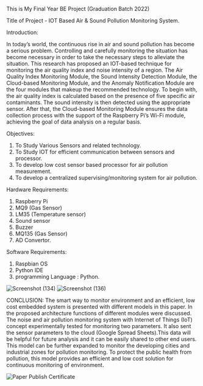 


This is My Final Year BE Project (Graduation Batch 2022)

Title of Project - IOT Based Air & Sound Pollution Monitoring System.

Introduction:

In today’s world, the continuous rise in air and sound pollution has become a serious problem.
Controlling and carefully monitoring the situation has become necessary in order to take the
necessary steps to alleviate the situation. This research has proposed an IOT-based technique for
monitoring the air quality index and noise intensity of a region. The Air Quality Index Monitoring
Module, the Sound Intensity Detection Module, the Cloud-based Monitoring Module, and the
Anomaly Notification Module are the four modules that makeup the recommended technology.
To begin with, the air quality index is calculated based on the presence of five specific air
contaminants. The sound intensity is then detected using the appropriate sensor. After that, the
Cloud-based Monitoring Module ensures the data collection process with the support of the
Raspberry Pi’s Wi-Fi module, achieving the goal of data analysis on a regular basis.

Objectives:
1) To Study Various Sensors and related technology.
2) To Study IOT for efficient communication between sensors and processor.
3) To develop low cost sensor based processor for air pollution measurement.
4) To develop a centralized supervising/monitoring system for air pollution.

Hardware Requirements:
1) Raspberry Pi
2) MQ9 (Gas Sensor)
3) LM35 (Temperature sensor)
4) Sound sensor
5) Buzzer
6) MQ135 (Gas Sensor)
7) AD Convertor.

Software Requirements:
1) Raspbian OS
2) Python IDE
3) programming Language : Python.

![Screenshot (134)](https://user-images.githubusercontent.com/95771731/169895461-2435bec3-842a-48c3-a736-b26918f012b3.png)
![Screenshot (136)](https://user-images.githubusercontent.com/95771731/169895642-e085469a-1b60-494a-9926-b2908380efe5.png)



CONCLUSION:
The smart way to monitor environment and an efficient, low cost embedded system is 
presented with different models in this paper. In the proposed architecture functions of 
different modules were discussed. The noise and air pollution monitoring system with 
Internet of Things (IoT) concept experimentally tested for monitoring two parameters. It also 
sent the sensor parameters to the cloud (Google Spread Sheets).This data will be helpful for 
future analysis and it can be easily shared to other end users. This model can be further 
expanded to monitor the developing cities and industrial zones for pollution monitoring. To 
protect the public health from pollution, this model provides an efficient and low cost 
solution for continuous monitoring of environment.




![Paper Publish Certificate](https://user-images.githubusercontent.com/95771731/169895970-f3cea228-e343-4497-aec9-f72a815beb6a.jpeg)
